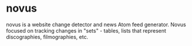 # novus
novus is a website change detector and news Atom feed generator. Novus focused on tracking changes in "sets" - tables, lists that represent discographies, filmographies, etc.
